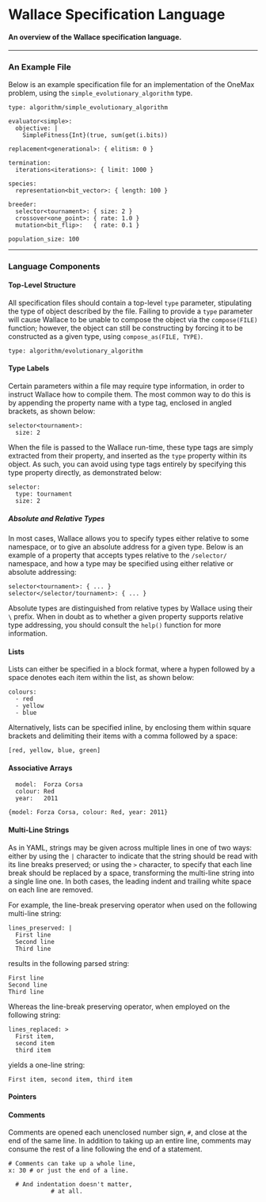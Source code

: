 # Wallace Specification Language
#### An overview of the Wallace specification language.

--------------------------------------------------------------------------------
### An Example File

Below is an example specification file for an implementation of the OneMax
problem, using the `simple_evolutionary_algorithm` type.

```
type: algorithm/simple_evolutionary_algorithm

evaluator<simple>:
  objective: |
    SimpleFitness{Int}(true, sum(get(i.bits))

replacement<generational>: { elitism: 0 }

termination:
  iterations<iterations>: { limit: 1000 }

species:
  representation<bit_vector>: { length: 100 }

breeder:
  selector<tournament>: { size: 2 }
  crossover<one_point>: { rate: 1.0 } 
  mutation<bit_flip>:   { rate: 0.1 }

population_size: 100
```

--------------------------------------------------------------------------------
### Language Components

#### Top-Level Structure

All specification files should contain a top-level `type` parameter, stipulating
the type of object described by the file. Failing to provide a `type` parameter
will cause Wallace to be unable to compose the object via the `compose(FILE)`
function; however, the object can still be constructing by forcing it to be
constructed as a given type, using `compose_as(FILE, TYPE)`.

```
type: algorithm/evolutionary_algorithm
```

#### Type Labels

Certain parameters within a file may require type information, in order to
instruct Wallace how to compile them. The most common way to do this is by
appending the property name with a type tag, enclosed in angled brackets,
as shown below:

```
selector<tournament>:
  size: 2
```

When the file is passed to the Wallace run-time, these type tags are simply
extracted from their property, and inserted as the `type` property within
its object. As such, you can avoid using type tags entirely by specifying
this type property directly, as demonstrated below:

```
selector:
  type: tournament
  size: 2
```

##### Absolute and Relative Types
In most cases, Wallace allows you to specify types either relative to some
namespace, or to give an absolute address for a given type. Below is an
example of a property that accepts types relative to the
`/selector/` namespace, and how a type may be specified using either
relative or absolute addressing:

```
selector<tournament>: { ... }
selector</selector/tournament>: { ... }
```

Absolute types are distinguished from relative types by Wallace using their
`\` prefix. When in doubt as to whether a given property supports relative
type addressing, you should consult the `help()` function for more information.

#### Lists

Lists can either be specified in a block format, where a hypen followed by
a space denotes each item within the list, as shown below:

```
colours:
  - red
  - yellow
  - blue
```

Alternatively, lists can be specified inline, by enclosing them within square
brackets and delimiting their items with a comma followed by a space:

```
[red, yellow, blue, green]
```

#### Associative Arrays

```
  model:  Forza Corsa
  colour: Red
  year:   2011
```

```
{model: Forza Corsa, colour: Red, year: 2011}
```

#### Multi-Line Strings
As in YAML, strings may be given across multiple lines in one of two ways: either by
using the `|` character to indicate that the string should be read with its line
breaks preserved; or using the `>` character, to specify that each line break should
be replaced by a space, transforming the multi-line string into a single line one.
In both cases, the leading indent and trailing white space on each line are removed.

For example, the line-break preserving operator when used on the following multi-line
string:
```
lines_preserved: |
  First line
  Second line
  Third line
```

results in the following parsed string:
```
First line
Second line
Third line
```

Whereas the line-break preserving operator, when employed on the following
string:
  
```
lines_replaced: >
  First item,
  second item
  third item
```

yields a one-line string:

```
First item, second item, third item
```

#### Pointers

#### Comments

Comments are opened each unenclosed number sign, `#`, and close at the
end of the same line. In addition to taking up an entire line, comments
may consume the rest of a line following the end of a statement.

```
# Comments can take up a whole line,
x: 30 # or just the end of a line.

  # And indentation doesn't matter,
            # at all.
```


